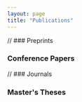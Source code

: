 ```yaml
---
layout: page
title: "Publications"
---
```



// ### Preprints


### Conference Papers



// ### Journals


### Master's Theses